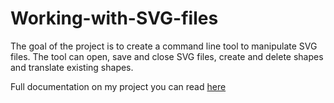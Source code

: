 # Working-with-SVG-files

The goal of the project is to create a command line tool to manipulate SVG files. The tool can open, save and close SVG files, create and delete shapes and translate existing shapes.

Full documentation on my project you can read [here](https://working-with-svg-files-av.imfast.io/html/index.html)
